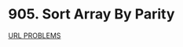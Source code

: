 # 905. Sort Array By Parity
[URL PROBLEMS](https://leetcode.com/problems/sort-array-by-parity/description/)
